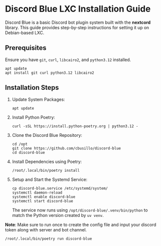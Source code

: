 # Discord Blue LXC Installation Guide

Discord Blue is a basic Discord bot plugin system built with the **nextcord** library. This guide provides step-by-step instructions for setting it up on
Debian-based LXC.

## Prerequisites

Ensure you have `git`, `curl`, `libcairo2`, and `python3.12` installed.

```
apt update
apt install git curl python3.12 libcairo2
```

## Installation Steps

1. Update System Packages:
   ```
   apt update
   ```

2. Install Python Poetry:
   ```
   curl -sSL https://install.python-poetry.org | python3.12 -
   ```

3. Clone the Discord Blue Repository:
   ```
   cd /opt
   git clone https://github.com/cbusillo/discord-blue
   cd discord-blue
   ```

4. Install Dependencies using Poetry:
   ```
   /root/.local/bin/poetry install
   ```

5. Setup and Start the Systemd Service:
   ```
   cp discord-blue.service /etc/systemd/system/
   systemctl daemon-reload
   systemctl enable discord-blue
   systemctl start discord-blue
   ```
   The service now runs using `/opt/discord-blue/.venv/bin/python` to match the
   Python version created by `uv venv`.

**Note**: Make sure to run once to create the config file and input your discord token along with server and bot channel.

```
/root/.local/bin/poetry run discord-blue
```
